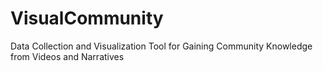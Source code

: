 # VisualCommunity
Data Collection and Visualization Tool for Gaining Community Knowledge from Videos and Narratives
